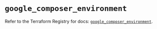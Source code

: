 # `google_composer_environment`

Refer to the Terraform Registry for docs: [`google_composer_environment`](https://registry.terraform.io/providers/hashicorp/google/5.39.0/docs/resources/composer_environment).
